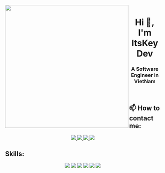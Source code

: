 <img align="left" width="400" src="https://img.icons8.com/external-icongeek26-flat-icongeek26/256/external-alien-retro-80s-icongeek26-flat-icongeek26.png">
<h1 align="center">Hi 👋, I'm ItsKeyDev</h1>
<p align="center">
  <h3 align="center">A Software Engineer in VietNam </h3>
</p>

<br />

## 📫 How to contact me:


<p align="center">
  <a href="https://www.facebook.com/trinhxuankien.2003/" alt="Facebook">
    <img src="https://img.icons8.com/fluent/48/000000/facebook-new.png" target="_blank" />
  </a> 
  <a href="https://www.instagram.com/itskey.211/" alt="Instagram">
    <img src="https://img.icons8.com/fluency/48/instagram-new.png"/>
  </a>
  <a href="https://github.com/ItsKeyDev" alt="Github">
    <img src="https://img.icons8.com/fluent/48/000000/github.png"/>
  </a> 

  <a href="mailto:txkien.dev@gmail.com" alt="Email">
    <img src="https://img.icons8.com/fluent/48/000000/mailing.png"/>
  </a>
</p>

## Skills:
<p align="center">
  <img  src="https://img.icons8.com/bubbles/56/react.png"/>
  <img  src="https://img.icons8.com/color/56/nodejs.png"/>
  <img  src="https://img.icons8.com/color/56/mongodb.png"/>
  <img  src="https://img.icons8.com/color/56/express-js.png"/>
  <img  src="https://img.icons8.com/fluency/56/laravel.png"/>
  <img  src="https://img.icons8.com/fluency/56/mysql-logo.png"/>
</p>

